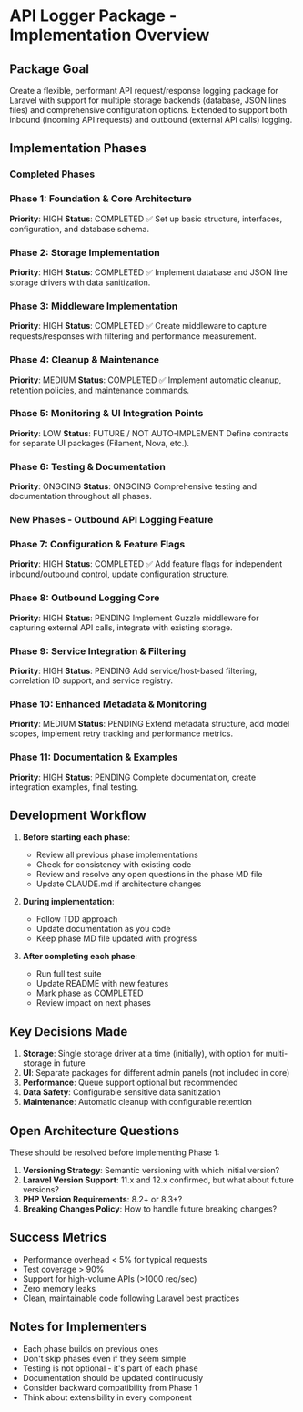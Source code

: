 # API Logger Package - Implementation Overview

## Package Goal
Create a flexible, performant API request/response logging package for Laravel with support for multiple storage backends (database, JSON lines files) and comprehensive configuration options. Extended to support both inbound (incoming API requests) and outbound (external API calls) logging.

## Implementation Phases

### Completed Phases

### Phase 1: Foundation & Core Architecture
**Priority**: HIGH
**Status**: COMPLETED ✅
Set up basic structure, interfaces, configuration, and database schema.

### Phase 2: Storage Implementation
**Priority**: HIGH
**Status**: COMPLETED ✅
Implement database and JSON line storage drivers with data sanitization.

### Phase 3: Middleware Implementation
**Priority**: HIGH
**Status**: COMPLETED ✅
Create middleware to capture requests/responses with filtering and performance measurement.

### Phase 4: Cleanup & Maintenance
**Priority**: MEDIUM
**Status**: COMPLETED ✅
Implement automatic cleanup, retention policies, and maintenance commands.

### Phase 5: Monitoring & UI Integration Points
**Priority**: LOW
**Status**: FUTURE / NOT AUTO-IMPLEMENT
Define contracts for separate UI packages (Filament, Nova, etc.).

### Phase 6: Testing & Documentation
**Priority**: ONGOING
**Status**: ONGOING
Comprehensive testing and documentation throughout all phases.

### New Phases - Outbound API Logging Feature

### Phase 7: Configuration & Feature Flags
**Priority**: HIGH
**Status**: COMPLETED ✅
Add feature flags for independent inbound/outbound control, update configuration structure.

### Phase 8: Outbound Logging Core
**Priority**: HIGH
**Status**: PENDING
Implement Guzzle middleware for capturing external API calls, integrate with existing storage.

### Phase 9: Service Integration & Filtering
**Priority**: HIGH
**Status**: PENDING
Add service/host-based filtering, correlation ID support, and service registry.

### Phase 10: Enhanced Metadata & Monitoring
**Priority**: MEDIUM
**Status**: PENDING
Extend metadata structure, add model scopes, implement retry tracking and performance metrics.

### Phase 11: Documentation & Examples
**Priority**: HIGH
**Status**: PENDING
Complete documentation, create integration examples, final testing.

## Development Workflow

1. **Before starting each phase**:
   - Review all previous phase implementations
   - Check for consistency with existing code
   - Review and resolve any open questions in the phase MD file
   - Update CLAUDE.md if architecture changes

2. **During implementation**:
   - Follow TDD approach
   - Update documentation as you code
   - Keep phase MD file updated with progress

3. **After completing each phase**:
   - Run full test suite
   - Update README with new features
   - Mark phase as COMPLETED
   - Review impact on next phases

## Key Decisions Made

1. **Storage**: Single storage driver at a time (initially), with option for multi-storage in future
2. **UI**: Separate packages for different admin panels (not included in core)
3. **Performance**: Queue support optional but recommended
4. **Data Safety**: Configurable sensitive data sanitization
5. **Maintenance**: Automatic cleanup with configurable retention

## Open Architecture Questions

These should be resolved before implementing Phase 1:

1. **Versioning Strategy**: Semantic versioning with which initial version?
2. **Laravel Version Support**: 11.x and 12.x confirmed, but what about future versions?
3. **PHP Version Requirements**: 8.2+ or 8.3+?
4. **Breaking Changes Policy**: How to handle future breaking changes?

## Success Metrics

- Performance overhead < 5% for typical requests
- Test coverage > 90%
- Support for high-volume APIs (>1000 req/sec)
- Zero memory leaks
- Clean, maintainable code following Laravel best practices

## Notes for Implementers

- Each phase builds on previous ones
- Don't skip phases even if they seem simple
- Testing is not optional - it's part of each phase
- Documentation should be updated continuously
- Consider backward compatibility from Phase 1
- Think about extensibility in every component